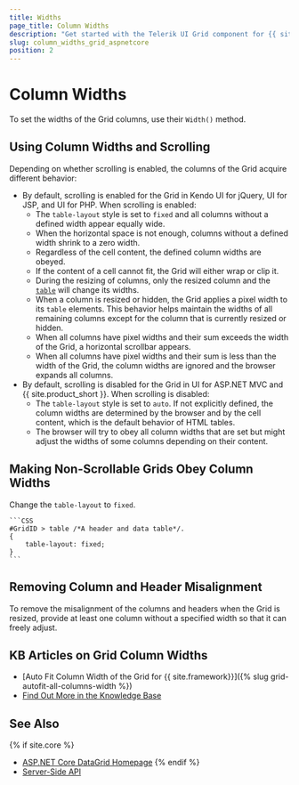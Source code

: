 ```yaml
---
title: Widths
page_title: Column Widths
description: "Get started with the Telerik UI Grid component for {{ site.framework }} and learn how to modify its column widths."
slug: column_widths_grid_aspnetcore
position: 2
---
```


# Column Widths

To set the widths of the Grid columns, use their `Width()` method.

## Using Column Widths and Scrolling

Depending on whether scrolling is enabled, the columns of the Grid acquire different behavior:

* By default, scrolling is enabled for the Grid in Kendo UI for jQuery, UI for JSP, and UI for PHP. When scrolling is enabled:
    * The `table-layout` style is set to `fixed` and all columns without a defined width appear equally wide.
    * When the horizontal space is not enough, columns without a defined width shrink to a zero width.
    * Regardless of the cell content, the defined column widths are obeyed.
    * If the content of a cell cannot fit, the Grid will either wrap or clip it.
    * During the resizing of columns, only the resized column and the [`table`](https://docs.telerik.com/kendo-ui/api/javascript/ui/grid/fields/table) will change its widths.
    * When a column is resized or hidden, the Grid applies a pixel width to its `table` elements. This behavior helps maintain the widths of all remaining columns except for the column that is currently resized or hidden.
    * When all columns have pixel widths and their sum exceeds the width of the Grid, a horizontal scrollbar appears.
    * When all columns have pixel widths and their sum is less than the width of the Grid, the column widths are ignored and the browser expands all columns.
* By default, scrolling is disabled for the Grid in UI for ASP.NET MVC and {{ site.product_short }}. When scrolling is disabled:
    * The `table-layout` style is set to `auto`. If not explicitly defined, the column widths are determined by the browser and by the cell content, which is the default behavior of HTML tables.
    * The browser will try to obey all column widths that are set but might adjust the widths of some columns depending on their content.

## Making Non-Scrollable Grids Obey Column Widths

Change the `table-layout` to `fixed`.

    ```CSS
    #GridID > table /*A header and data table*/.
    {
        table-layout: fixed;
    }
    ```

## Removing Column and Header Misalignment

To remove the misalignment of the columns and headers when the Grid is resized, provide at least one column without a specified width so that it can freely adjust.

## KB Articles on Grid Column Widths

* [Auto Fit Column Width of the Grid for {{ site.framework}}]({% slug grid-autofit-all-columns-width %})
* [Find Out More in the Knowledge Base](/knowledge-base)

## See Also

{% if site.core %}
* [ASP.NET Core DataGrid Homepage](https://www.telerik.com/aspnet-core-ui/grid)
{% endif %}
* [Server-Side API](/api/grid)
